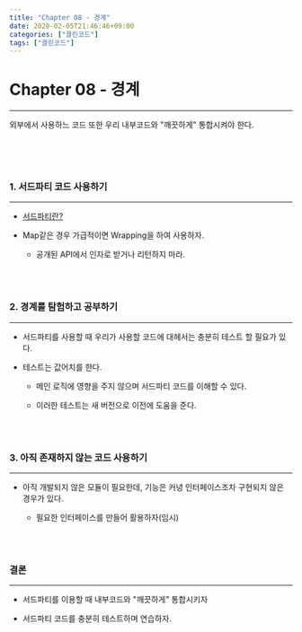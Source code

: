 ```yaml
---
title: "Chapter 08 - 경계"
date: 2020-02-05T21:46:46+09:00
categories: ["클린코드"]
tags: ["클린코드"]
---
```



# Chapter 08 - 경계
***

외부에서 사용하느 코드 또한 우리 내부코드와 "깨끗하게" 통합시켜야 한다.

<br><br><br>

### 1. 서드파티 코드 사용하기
***

- [서드파티란?](https://tuhbm.github.io/2018/01/26/thirdParty/)

- Map같은 경우 가급적이면 Wrapping을 하여 사용하자.

  - 공개된 API에서 인자로 받거나 리턴하지 마라.

<br><br>

### 2. 경계를 탐험하고 공부하기
***

- 서드파티를 사용할 때 우리가 사용할 코드에 대헤서는 충분히 테스트 할 필요가 있다.

- 테스트는 값어치를 한다.

  - 메인 로직에 영향을 주지 않으며 서드파티 코드를 이해할 수 있다.

  - 이러한 테스트는 새 버전으로 이전에 도움을 준다.

<br><br>

### 3. 아직 존재하지 않는 코드 사용하기
***

- 아직 개발되지 않은 모듈이 필요한데, 기능은 커녕 인터페이스조차 구현되지 않은 경우가 있다.

   -  필요한 인터페이스를 만들어 활용하자(임시)

<br><br>

### 결론
***

- 서드파티를 이용할 때 내부코드와 "깨끗하게" 통합시키자

- 서드파티 코드를 충분히 테스트하며 연습하자.
